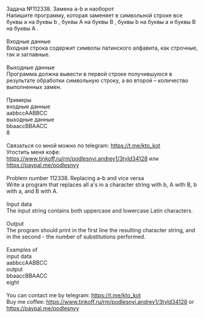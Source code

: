 Задача №112338. Замена a-b и наоборот<br />Напишите программу, которая заменяет в символьной строке все буквы a на буквы b , буквы A на буквы B , буквы b на буквы a и буквы B на буквы A .<br /><br />Входные данные<br />Входная строка содержит символы латинского алфавита, как строчные, так и заглавные.<br /><br />Выходные данные<br />Программа должна вывести в первой строке получившуюся в результате обработки символьную строку, а во второй – количество выполненных замен.<br /><br />Примеры<br />входные данные<br />aabbccAABBCC<br />выходные данные<br />bbaaccBBAACC<br />8<br /><br />Связаться со мной можно по telegram: https://t.me/kto_kot<br />Угостить меня кофе: https://www.tinkoff.ru/rm/podlesnyi.andrey1/3tyld34128 или https://paypal.me/podlesnyy<br /><br />Problem number 112338. Replacing a-b and vice versa<br />Write a program that replaces all a's in a character string with b, A with B, b with a, and B with A.<br /><br />Input data<br />The input string contains both uppercase and lowercase Latin characters.<br /><br />Output<br />The program should print in the first line the resulting character string, and in the second - the number of substitutions performed.<br /><br />Examples of<br />input data<br />aabbccAABBCC<br />output<br />bbaaccBBAACC<br />eight<br /><br /> You can contact me by telegram: https://t.me/kto_kot <br /> Buy me coffee: https://www.tinkoff.ru/rm/podlesnyi.andrey1/3tyld34128 or https://paypal.me/podlesnyy